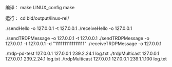 编译：
make LINUX_config
make


运行：
cd bld/output/linux-rel/

./sendHello -o 127.0.0.1 -t 127.0.0.1
./receiveHello -o 127.0.0.1

./sendTRDPMessage -o 127.0.0.1 -t 127.0.0.1
./sendTRDPMessage -o 127.0.0.1 -t 127.0.0.1 -d "1111111111111111"
./receiveTRDPMessage -o 127.0.0.1


./trdp-pd-test 127.0.0.1 127.0.0.1 239.2.24.1 log.txt
./trdpMulticast 127.0.0.1 127.0.0.1 239.2.24.1 log.txt
./trdpMulticast 127.0.0.1 127.0.0.1 239.1.1.100 log.txt


